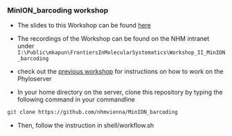 ### MinION_barcoding workshop

-   The slides to this Workshop can be found [here](ABOL_2021_bioinf.pdf)
-   The recordings of the Workshop can be found on the NHM intranet under `I:\Public\mkapun\FrontiersInMolecularSystematics\Workshop_II_MinION_barcoding`

-   check out the [previous workshop](https://github.com/nhmvienna/MysteriousAbominableYeti) for instructions on how to work on the Phyloserver

-   In your home directory on the server, clone this repository by typing the following command in your commandline

```bash
git clone https://github.com/nhmvienna/MinION_barcoding
```

-   Then, follow the instruction in shell/workflow.sh
